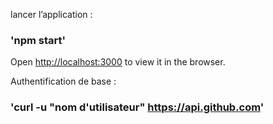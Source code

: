 lancer l’application :

### 'npm start'

Open [http://localhost:3000](http://localhost:3000) to view it in the browser.

Authentification de base : 

### 'curl -u "nom d'utilisateur" https://api.github.com'
